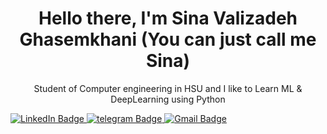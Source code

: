 <div id="header" align="center">
  <h1>Hello there, I'm Sina Valizadeh Ghasemkhani (You can just call me Sina)</h1>
  <p>Student of Computer engineering in HSU and I like to Learn ML & DeepLearning using Python</p>
</div>
<div id="badges">
  <a href="www.linkedin.com/in/sina-valizadeh-ghasemkhani-129a59280">
    <img src="https://img.shields.io/badge/LinkedIn-blue?style=for-the-badge&logo=linkedin&logoColor=white" alt="LinkedIn Badge"/>
  </a>
  <a href="https://t.me/Sina_Ghasemkhanii">
    <img src="https://img.shields.io/badge/Telegram-white?style=for-the-badge&logo=telegram&logoColor=black" alt="telegram Badge"/>
  </a>
  </a>
  <a href="Sinavalizadehghasemkhani@gmail.com">
    <img src="https://img.shields.io/badge/Gmail-red?style=for-the-badge&logo=gmail&logoColor=black" alt="Gmail Badge"/>
  </a>
</div>
